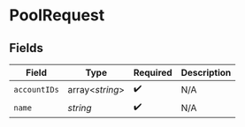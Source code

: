 # PoolRequest


## Fields

| Field              | Type               | Required           | Description        |
| ------------------ | ------------------ | ------------------ | ------------------ |
| `accountIDs`       | array<*string*>    | :heavy_check_mark: | N/A                |
| `name`             | *string*           | :heavy_check_mark: | N/A                |